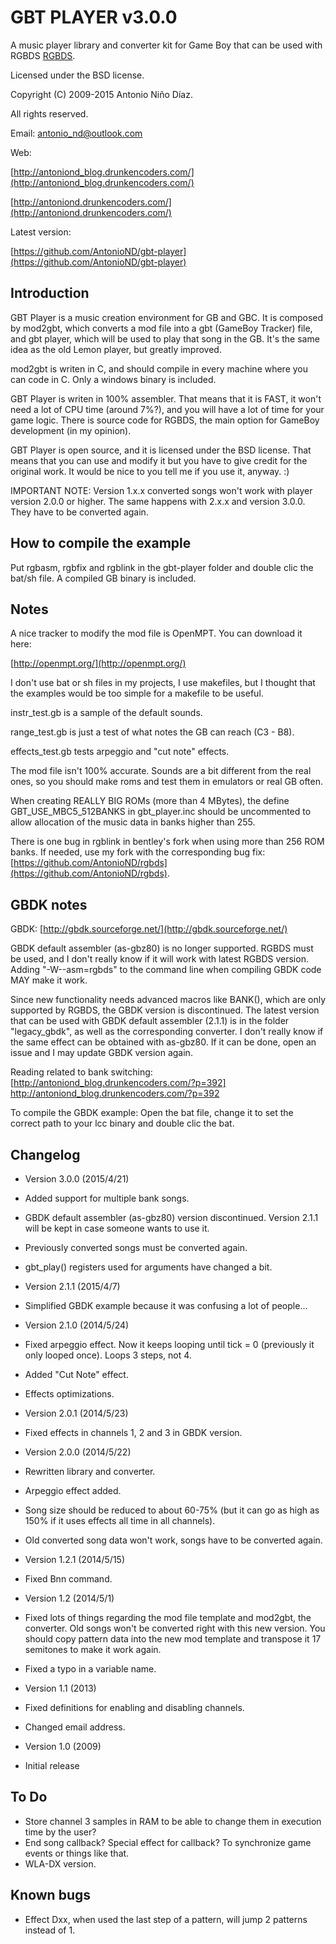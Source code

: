 GBT PLAYER  v3.0.0
==================

A music player library and converter kit for Game Boy that can be used with RGBDS [RGBDS](https://github.com/bentley/rgbds).

Licensed under the BSD license.

Copyright (C) 2009-2015 Antonio Niño Díaz.

All rights reserved.

Email: antonio_nd@outlook.com

Web:

[http://antoniond_blog.drunkencoders.com/](http://antoniond_blog.drunkencoders.com/)

[http://antoniond.drunkencoders.com/](http://antoniond.drunkencoders.com/)

Latest version:

[https://github.com/AntonioND/gbt-player](https://github.com/AntonioND/gbt-player)

Introduction
------------

GBT Player is a music creation environment for GB and GBC. It is composed by mod2gbt, which converts a mod file into a gbt (GameBoy Tracker) file, and gbt player, which will be used to play that song in the GB. It's the same idea as the old Lemon player, but greatly improved.

mod2gbt is writen in C, and should compile in every machine where you can code in C. Only a windows binary is included.

GBT Player is writen in 100% assembler. That means that it is FAST, it won't need a lot of CPU time (around 7%?), and you will have a lot of time for your game logic. There is source code for RGBDS, the main option for GameBoy development (in my opinion).

GBT Player is open source, and it is licensed under the BSD license. That means that you can use and modify it but you have to give credit for the original work. It would be nice to you tell me if you use it, anyway. :)

IMPORTANT NOTE: Version 1.x.x converted songs won't work with player version 2.0.0 or higher. The same happens with 2.x.x and version 3.0.0. They have to be converted again.

How to compile the example
--------------------------

Put rgbasm, rgbfix and rgblink in the gbt-player folder and double clic the bat/sh file. A compiled GB binary is included.

Notes
-----

A nice tracker to modify the mod file is OpenMPT. You can download it here:

[http://openmpt.org/](http://openmpt.org/)

I don't use bat or sh files in my projects, I use makefiles, but I thought that the examples would be too simple for a makefile to be useful.

instr_test.gb is a sample of the default sounds.

range_test.gb is just a test of what notes the GB can reach (C3 - B8).

effects_test.gb tests arpeggio and "cut note" effects.

The mod file isn't 100% accurate. Sounds are a bit different from the real ones, so you should make roms and test them in emulators or real GB often.

When creating REALLY BIG ROMs (more than 4 MBytes), the define GBT_USE_MBC5_512BANKS in gbt_player.inc should be uncommented to allow allocation of the music data in banks higher than 255.

There is one bug in rgblink in bentley's fork when using more than 256 ROM banks. If needed, use my fork with the corresponding bug fix: [https://github.com/AntonioND/rgbds](https://github.com/AntonioND/rgbds).

GBDK notes
----------

GBDK: [http://gbdk.sourceforge.net/](http://gbdk.sourceforge.net/)

GBDK default assembler (as-gbz80) is no longer supported. RGBDS must be used, and I don't really know if it will work with latest RGBDS version. Adding "-W--asm=rgbds" to the command line when compiling GBDK code MAY make it work.

Since new functionality needs advanced macros like BANK(), which are only supported by RGBDS, the GBDK version is discontinued. The latest version that can be used with GBDK default assembler (2.1.1) is in the folder "legacy_gbdk", as well as the corresponding converter. I don't really know if the same effect can be obtained with as-gbz80. If it can be done, open an issue and I may update GBDK version again.

Reading related to bank switching: [http://antoniond_blog.drunkencoders.com/?p=392] http://antoniond_blog.drunkencoders.com/?p=392

To compile the GBDK example: Open the bat file, change it to set the correct path to your lcc binary and double clic the bat.

Changelog
---------

- Version 3.0.0 (2015/4/21)
 - Added support for multiple bank songs.
 - GBDK default assembler (as-gbz80) version discontinued. Version 2.1.1 will be kept in case someone wants to use it.
 - Previously converted songs must be converted again.
 - gbt_play() registers used for arguments have changed a bit.

- Version 2.1.1 (2015/4/7)
 - Simplified GBDK example because it was confusing a lot of people...

- Version 2.1.0 (2014/5/24)
 - Fixed arpeggio effect. Now it keeps looping until tick = 0 (previously it only looped once). Loops 3 steps, not 4.
 - Added "Cut Note" effect.
 - Effects optimizations.

- Version 2.0.1 (2014/5/23)
 - Fixed effects in channels 1, 2 and 3 in GBDK version.

- Version 2.0.0 (2014/5/22)
 - Rewritten library and converter.
 - Arpeggio effect added.
 - Song size should be reduced to about 60-75% (but it can go as high as 150% if it uses effects all time in all channels).
 - Old converted song data won't work, songs have to be converted again.

- Version 1.2.1 (2014/5/15)
 - Fixed Bnn command.

- Version 1.2 (2014/5/1)
 - Fixed lots of things regarding the mod file template and mod2gbt, the converter. Old songs won't be converted right with this new version. You should copy pattern data into the new mod template and transpose it 17 semitones to make it work again.
 - Fixed a typo in a variable name.

- Version 1.1 (2013)
 - Fixed definitions for enabling and disabling channels.
 - Changed email address.

- Version 1.0 (2009)
 - Initial release

To Do
-----

- Store channel 3 samples in RAM to be able to change them in execution time by the user?
- End song callback? Special effect for callback? To synchronize game events or things like that.
- WLA-DX version.

Known bugs
----------

- Effect Dxx, when used the last step of a pattern, will jump 2 patterns instead of 1.

